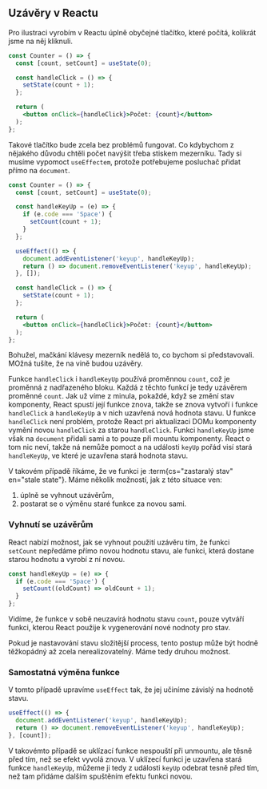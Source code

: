 ## Uzávěry v Reactu

Pro ilustraci vyrobím v Reactu úplně obyčejné tlačítko, které počítá, kolikrát jsme na něj kliknuli. 

```jsx
const Counter = () => {
  const [count, setCount] = useState(0);

  const handleClick = () => {
    setState(count + 1);
  };

  return (
    <button onClick={handleClick}>Počet: {count}</button>
  );
};
```

Takové tlačítko bude zcela bez problémů fungovat. Co kdybychom z nějakého důvodu chtěli počet navýšit třeba stiskem mezerníku. Tady si musíme vypomoct `useEffectem`, protože potřebujeme posluchač přidat přímo na `document`. 

```jsx
const Counter = () => {
  const [count, setCount] = useState(0);

  const handleKeyUp = (e) => {
    if (e.code === 'Space') {
      setCount(count + 1);
    }
  };

  useEffect(() => {
    document.addEventListener('keyup', handleKeyUp);
    return () => document.removeEventListener('keyup', handleKeyUp);
  }, []);

  const handleClick = () => {
    setState(count + 1);
  };

  return (
    <button onClick={handleClick}>Počet: {count}</button>
  );
};
```

Bohužel, mačkání klávesy mezerník nedělá to, co bychom si představovali. MOžná tušíte, že na vině budou uzávěry. 

Funkce `handleClick` i `handleKeyUp` používá proměnnou `count`, což je proměnná z nadřazeného bloku. Každá z těchto funkcí je tedy uzávěrem proměnné `count`. Jak už víme z minula, pokaždé, když se změní stav komponenty, React spustí její funkce znova, takže se znova vytvoří i funkce `handleClick` a `handleKeyUp` a v nich uzavřená nová hodnota stavu. U funkce `handleClick` není problém, protože React pri aktualizaci DOMu komponenty vymění novou `handleClick` za starou `handleClick`. Funkci `handleKeyUp` jsme však na `document` přidali sami a to pouze při mountu komponenty. React o tom nic neví, takže ná nemůže pomoct a na události `keyUp` pořád visí stará `handleKeyUp`, ve které je uzavřena stará hodnota stavu. 

V takovém případě říkáme, že ve funkci je :term{cs="zastaralý stav" en="stale state"}. Máme několik možností, jak z této situace ven: 

1. úplně se vyhnout uzávěrům, 
1. postarat se o výměnu staré funkce za novou sami. 

### Vyhnutí se uzávěrům

React nabízí možnost, jak se vyhnout použití uzávěru tím, že funkci `setCount` nepředáme přímo novou hodnotu stavu, ale funkci, která dostane starou hodnotu a vyrobí z ní novou. 

```js
const handleKeyUp = (e) => {
  if (e.code === 'Space') {
    setCount((oldCount) => oldCount + 1);
  }
};
```

Vidíme, že funkce v sobě neuzavírá hodnotu stavu `count`, pouze vytváří funkci, kterou React použije k vygenerování nové nodnoty pro stav. 

Pokud je nastavování stavu složitější process, tento postup může být hodně těžkopádný až zcela nerealizovatelný. Máme tedy druhou možnost. 

### Samostatná výměna funkce

V tomto případě upravíme `useEffect` tak, že jej učiníme závislý na hodnotě stavu. 

```js
useEffect(() => {
  document.addEventListener('keyup', handleKeyUp);
  return () => document.removeEventListener('keyup', handleKeyUp);
}, [count]);
```

V takovémto případě se uklízací funkce nespouští při unmountu, ale těsně před tím, než se efekt vyvolá znova. V uklízecí funkci je uzavřena stará funkce `handleKeyUp`, můžeme ji tedy z události `keyUp` odebrat tesně před tím, než tam přidáme dalším spuštěním efektu funkci novou. 
